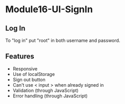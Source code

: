 # Module16-UI-SignIn

## Log In

To "log in" put "root" in both username and password.

## Features
- Responsive
- Use of localStorage
- Sign out button
- Can't use < input > when already signed in
- Validation (through JavaScript)
- Error handling (through JavaScript)
